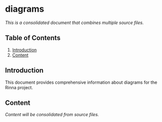 # diagrams

*This is a consolidated document that combines multiple source files.*

## Table of Contents

1. [Introduction](#introduction)
2. [Content](#content)

## Introduction

This document provides comprehensive information about diagrams for the Rinna project.

## Content

*Content will be consolidated from source files.*
